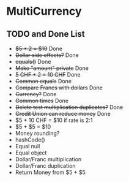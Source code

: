# MultiCurrency

## TODO and Done List

* ~~$5 * 2 = $10~~ Done
* ~~Dollar side effects?~~ Done
* ~~equals()~~ Done
* ~~Make "amount" private~~ Done
* ~~5 CHF * 2 = 10 CHF~~ Done
* ~~Common equals~~ Done
* ~~Compare Francs with dollars~~ Done
* ~~Currency?~~ Done
* ~~Common times~~ Done
* ~~Delete test multiplication duplicates?~~ Done
* ~~Credit Union can reduce money~~ Done
* $5 + 10 CHF = $10 if rate is 2:1
* $5 + $5 = $10
* Money rounding?
* hashCode()
* Equal null
* Equal object
* Dollar/Franc multiplication
* Dollar/Franc duplication
* Return Money from $5 + $5


